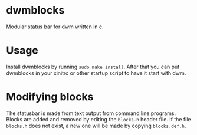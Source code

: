 # dwmblocks

Modular status bar for dwm written in c.

# Usage

Install dwmblocks by running `sudo make install`. After that you can put
dwmblocks in your xinitrc or other startup script to have it start with dwm.

# Modifying blocks

The statusbar is made from text output from command line programs. Blocks are
added and removed by editing the `blocks.h` header file. If the file `blocks.h`
does not exist, a new one will be made by copying `blocks.def.h`.
